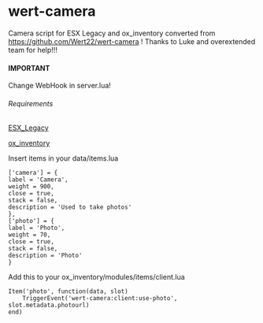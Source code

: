 # wert-camera
Camera script for ESX Legacy and ox_inventory converted from https://github.com/Wert22/wert-camera !
Thanks to Luke and overextended team for help!!!

#### IMPORTANT
Change WebHook in server.lua!
###### Requirements

[ESX_Legacy](https://github.com/esx-framework/esx-legacy)

[ox_inventory](https://github.com/overextended/ox_inventory)

Insert items in your data/items.lua
```	
['camera'] = {
label = 'Camera',
weight = 900,
close = true,
stack = false,
description = 'Used to take photos'
},
['photo'] = {
label = 'Photo',
weight = 70,
close = true,
stack = false,
description = 'Photo'
}
```
Add this to your ox_inventory/modules/items/client.lua

```
Item('photo', function(data, slot)
    TriggerEvent('wert-camera:client:use-photo', slot.metadata.photourl)
end)
